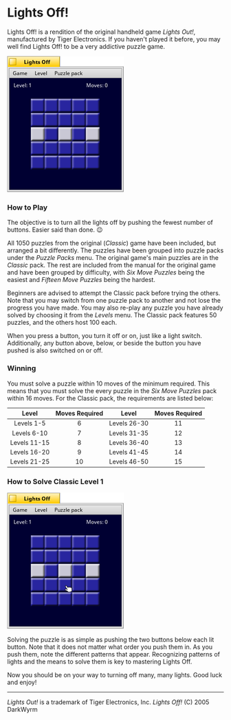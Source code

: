 # Lights Off!

Lights Off! is a rendition of the original handheld game _Lights Out!_, manufactured by Tiger Electronics. If you haven't played it before, you may well find Lights Off! to be a very addictive puzzle game.

![LightsOff Screenshot](LightsOff.png)

### How to Play

The objective is to turn all the lights off by pushing the fewest number of buttons. Easier said than done. :wink:

All 1050 puzzles from the original (_Classic_) game have been included, but arranged a bit differently. The puzzles have been grouped into puzzle packs under the _Puzzle Packs_ menu. The original game's main puzzles are in the _Classic_ pack. The rest are included from the manual for the original game and have been grouped by difficulty, with _Six Move Puzzles_ being the easiest and _Fifteen Move Puzzles_ being the hardest.

Beginners are advised to attempt the Classic pack before trying the others. Note that you may switch from one puzzle pack to another and not lose the progress you have made. You may also re-play any puzzle you have already solved by choosing it from the _Levels_ menu. The Classic pack features 50 puzzles, and the others host 100 each.

When you press a button, you turn it off or on, just like a light switch. Additionally, any button above, below, or beside the button you have pushed is also switched on or off.

### Winning

You must solve a puzzle within 10 moves of the minimum required. This means that you must solve the every puzzle in the _Six Move Puzzles_ pack within 16 moves. For the Classic pack, the requirements are listed below:

Level | Moves Required | Level | Moves Required
:---: | :---: | :---: | :---:
Levels 1-5 | 6 | Levels 26-30 | 11
Levels 6-10 | 7 | Levels 31-35 | 12
Levels 11-15 | 8 | Levels 36-40 | 13
Levels 16-20 | 9 | Levels 41-45 | 14
Levels 21-25 | 10 | Levels 46-50 | 15

### How to Solve Classic Level 1

![LightsOff Screenshot 2](LightsOff2.png)

Solving the puzzle is as simple as pushing the two buttons below each lit button. Note that it does not matter what order you push them in. As you push them, note the different patterns that appear. Recognizing patterns of lights and the means to solve them is key to mastering Lights Off.

Now you should be on your way to turning off many, many lights. Good luck and enjoy!

* * *

_Lights Out!_ is a trademark of Tiger Electronics, Inc. _Lights Off!_ (C) 2005 DarkWyrm
